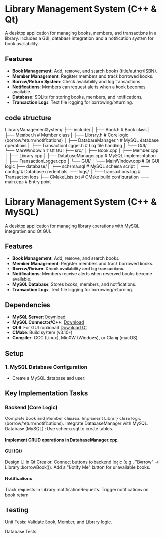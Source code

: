 # Library Management System (C++ & Qt)

A desktop application for managing books, members, and transactions in a library. Includes a GUI, database integration, and a notification system for book availability.

## Features
- **Book Management**: Add, remove, and search books (title/author/ISBN).
- **Member Management**: Register members and track borrowed books.
- **Borrow/Return System**: Check availability and log transactions.
- **Notifications**: Members can request alerts when a book becomes available.
- **Database**: SQLite for storing books, members, and notifications.
- **Transaction Logs**: Text file logging for borrowing/returning.

## code structure
LibraryManagementSystem/
├── include/
│   ├── Book.h                 # Book class
│   ├── Member.h               # Member class
│   ├── Library.h              # Core logic (borrow/return/notifications)
│   ├── DatabaseManager.h      # MySQL database operations
│   ├── TransactionLogger.h    # Log file handling
│   └── GUI/
│       └── MainWindow.h       # Qt GUI
├── src/
│   ├── Book.cpp
│   ├── Member.cpp
│   ├── Library.cpp
│   ├── DatabaseManager.cpp    # MySQL implementation
│   ├── TransactionLogger.cpp
│   └── GUI/
│       └── MainWindow.cpp     # Qt GUI logic
├── database/
│   ├── schema.sql             # MySQL schema script
│   └── config/                # Database credentials 
├── logs/
│   └── transactions.log       # Transaction logs
├── CMakeLists.txt             # CMake build configuration
└── main.cpp                   # Entry point

# Library Management System (C++ & MySQL)

A desktop application for managing library operations with MySQL integration and Qt GUI.

## Features
- **Book Management**: Add, remove, and search books.
- **Member Management**: Register members and track borrowed books.
- **Borrow/Return**: Check availability and log transactions.
- **Notifications**: Members receive alerts when reserved books become available.
- **MySQL Database**: Stores books, members, and notifications.
- **Transaction Logs**: Text file logging for borrowing/returning.

## Dependencies
- **MySQL Server**: [Download](https://dev.mysql.com/downloads/mysql/)
- **MySQL Connector/C++**: [Download](https://dev.mysql.com/downloads/connector/cpp/)
- **Qt 6**: For GUI (optional) [Download Qt](https://www.qt.io/download)
- **CMake**: Build system (v3.10+)
- **Compiler**: GCC (Linux), MinGW (Windows), or Clang (macOS)

## Setup

### 1. MySQL Database Configuration
- Create a MySQL database and user:

## Key Implementation Tasks

### Backend (Core Logic)
Complete Book and Member classes.
Implement Library class logic (borrow/return/notifications).
Integrate DatabaseManager with MySQL.
Database (MySQL) : Use schema.sql to create tables.

#### Implement CRUD operations in DatabaseManager.cpp.

#### GUI (Qt)
Design UI in Qt Creator.
Connect buttons to backend logic (e.g., "Borrow" → Library::borrowBook()).
Add a "Notify Me" button for unavailable books.

#### Notifications
Track requests in Library::notificationRequests.
Trigger notifications on book return

## Testing
Unit Tests: Validate Book, Member, and Library logic.

Database Tests:
